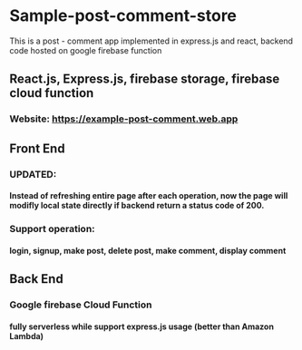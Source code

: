 # Sample-post-comment-store
This is a post - comment app implemented in express.js and react, backend code hosted on google firebase function

## React.js, Express.js, firebase storage, firebase cloud function

### Website: https://example-post-comment.web.app 

## Front End

### UPDATED: 
#### Instead of refreshing entire page after each operation, now the page will modifly local state directly if backend return a status code of 200.

### Support operation:
#### login, signup, make post, delete post, make comment, display comment

## Back End
### Google firebase Cloud Function
#### fully serverless while support express.js usage (better than Amazon Lambda)
